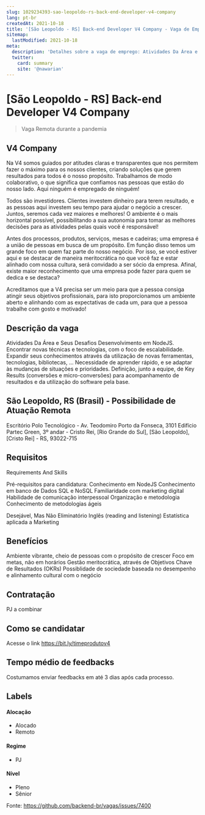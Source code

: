 ```yaml
---
slug: 1029234393-sao-leopoldo-rs-back-end-developer-v4-company
lang: pt-br
createdAt: 2021-10-18
title: '[São Leopoldo - RS] Back-end Developer V4 Company - Vaga de Emprego'
sitemap:
  lastModified: 2021-10-18
meta:
  description: 'Detalhes sobre a vaga de emprego: Atividades Da Área e Seus Desafios Desenvolvimento em NodeJS. Encontrar novas técnicas e tecnologias, com o foco de escalabilidade. Expandir seus conhecimentos através da utilização de novas ferramentas, tecnologias, bibliotecas, … Necessidade de aprender rápido, e se adaptar às mudanças de situações e prioridades. Definição, junto a equipe, de Key Results (conversões e micro-conversões) para acompanhamento de resultados e da utilização do software pela base.'
  twitter:
    card: summary
    site: '@nawarian'
---
```


# [São Leopoldo - RS] Back-end Developer V4 Company


> Vaga Remota durante a pandemia

## V4 Company

Na V4 somos guiados por atitudes claras e transparentes que nos permitem fazer o máximo para os nossos clientes, criando soluções que gerem resultados para todos é o nosso propósito. Trabalhamos de modo colaborativo, o que significa que confiamos nas pessoas que estão do nosso lado. Aqui ninguém é empregado de ninguém!

Todos são investidores. Clientes investem dinheiro para terem resultado, e as pessoas aqui investem seu tempo para ajudar o negócio a crescer. Juntos, seremos cada vez maiores e melhores! O ambiente é o mais horizontal possível, possibilitando a sua autonomia para tomar as melhores decisões para as atividades pelas quais você é responsável!

Antes dos processos, produtos, serviços, mesas e cadeiras; uma empresa é a união de pessoas em busca de um propósito. Em função disso temos um grande foco em quem faz parte do nosso negócio. Por isso, se você estiver aqui e se destacar de maneira meritocrática no que você faz e estar alinhado com nossa cultura, será convidado a ser sócio da empresa. Afinal, existe maior reconhecimento que uma empresa pode fazer para quem se dedica e se destaca?

Acreditamos que a V4 precisa ser um meio para que a pessoa consiga atingir seus objetivos profissionais, para isto proporcionamos um ambiente aberto e alinhando com as expectativas de cada um, para que a pessoa trabalhe com gosto e motivado!

## Descrição da vaga

Atividades Da Área e Seus Desafios
Desenvolvimento em NodeJS.
Encontrar novas técnicas e tecnologias, com o foco de escalabilidade.
Expandir seus conhecimentos através da utilização de novas ferramentas, tecnologias, bibliotecas, …
Necessidade de aprender rápido, e se adaptar às mudanças de situações e prioridades.
Definição, junto a equipe, de Key Results (conversões e micro-conversões) para acompanhamento de resultados e da utilização do software pela base.

## São Leopoldo, RS (Brasil) - Possibilidade de Atuação Remota

Escritório Polo Tecnológico - Av. Teodomiro Porto da Fonseca, 3101 Edifício Partec Green, 3º andar - Cristo Rei, [Rio Grande do Sul], [São Leopoldo], [Cristo Rei] - RS, 93022-715

## Requisitos

Requirements And Skills

Pré-requisitos para candidatura:
Conhecimento em NodeJS
Conhecimento em banco de Dados SQL e NoSQL
Familiaridade com marketing digital
Habilidade de comunicação interpessoal
Organização e metodologia
Conhecimento de metodologias ágeis

Desejável, Mas Não Eliminatório
Inglês (reading and listening)
Estatística aplicada a Marketing

## Benefícios

Ambiente vibrante, cheio de pessoas com o propósito de crescer
Foco em metas, não em horários
Gestão meritocrática, através de Objetivos Chave de Resultados (OKRs)
Possiblidade de sociedade baseada no desempenho e alinhamento cultural com o negócio

## Contratação

PJ a combinar

## Como se candidatar

Acesse o link https://bit.ly/timeprodutov4

## Tempo médio de feedbacks

Costumamos enviar feedbacks em até 3 dias após cada processo.

## Labels

#### Alocação
- Alocado
- Remoto

#### Regime
- PJ

#### Nível
- Pleno
- Sênior




Fonte: https://github.com/backend-br/vagas/issues/7400